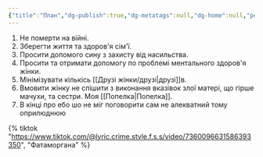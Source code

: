 ```yaml
---
{"title":"План","dg-publish":true,"dg-metatags":null,"dg-home":null,"permalink":"/plan/","dgPassFrontmatter":true,"noteIcon":""}
---
```



1. Не померти на війні.
2. Зберегти життя та здоров'я сім'ї.
3. Просити допомого сину з захисту від насильства.
4. Просити та отримати допомогу по проблемі ментального здоров'я жінки.
5. Мінімізувати кількісь [[Друзі жінки/друзі\|друзі]]в.
6. Вмовити жінку не спішити з виконання вказівок злої матері, що гірше мачухи, та сестри. Моя [[Попелка\|Попелка]]. 
7. В кінці про ебо шо не міг поговорити сам не алекватний тому оприлюднюю
  

{% tiktok "https://www.tiktok.com/@lyric.crime.style.f.s.s/video/7360096631586393350", "Фатаморгана" %}
